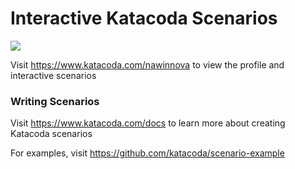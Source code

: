 # Interactive Katacoda Scenarios

[![](http://shields.katacoda.com/katacoda/nawinnova/count.svg)](https://www.katacoda.com/nawinnova "Get your profile on Katacoda.com")

Visit https://www.katacoda.com/nawinnova to view the profile and interactive scenarios

### Writing Scenarios
Visit https://www.katacoda.com/docs to learn more about creating Katacoda scenarios

For examples, visit https://github.com/katacoda/scenario-example
